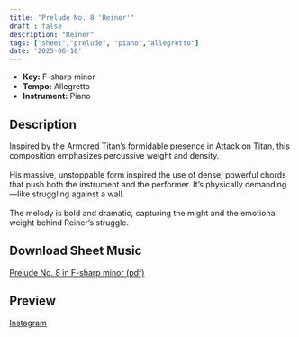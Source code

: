 ```yaml
---
title: "Prelude No. 8 'Reiner'"
draft : false
description: "Reiner"
tags: ["sheet","prelude", "piano","allegretto"]
date: '2025-06-10'
---
```


- **Key:** F-sharp minor
- **Tempo:** Allegretto
- **Instrument:** Piano

<!--more-->
## Description
Inspired by the Armored Titan’s formidable presence in Attack on Titan, this composition emphasizes percussive weight and density.<br>
<br>
His massive, unstoppable form inspired the use of dense, powerful chords that push both the instrument and the performer. It’s physically demanding—like struggling against a wall. <br>
<br>
The melody is bold and dramatic, capturing the might and the emotional weight behind Reiner’s struggle.

 ## Download Sheet Music

[Prelude No. 8 in F-sharp minor (pdf)](/pdf/Prelude%20No.8%20in%20Fsharpminor.pdf)

 ## Preview 
 
 [Instagram](https://www.instagram.com/reel/DK4jM-1CrJ0/)